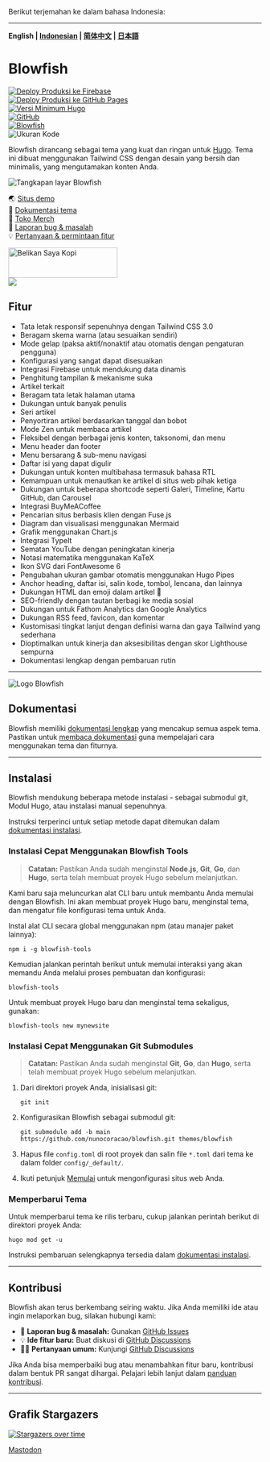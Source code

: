 Berikut terjemahan ke dalam bahasa Indonesia:  

---

**English | [Indonesian](https://github.com/nunocoracao/blowfish/blob/main/README.id.md) | [简体中文](https://github.com/nunocoracao/blowfish/blob/main/README.zh-cn.md) | [日本語](https://github.com/nunocoracao/blowfish/blob/main/README.ja.md)**  

# Blowfish  
[![Deploy Produksi ke Firebase](https://github.com/nunocoracao/blowfish/actions/workflows/firebase-production.yml/badge.svg)](https://github.com/nunocoracao/blowfish/actions/workflows/firebase-production.yml)  
[![Deploy Produksi ke GitHub Pages](https://github.com/nunocoracao/blowfish/actions/workflows/pages.yml/badge.svg)](https://github.com/nunocoracao/blowfish/actions/workflows/pages.yml)  
[![Versi Minimum Hugo](https://img.shields.io/static/v1?label=min-HUGO-version&message=0.87.0&color=blue&logo=hugo)](https://github.com/gohugoio/hugo/releases/tag/v0.87.0)  
[![GitHub](https://img.shields.io/github/license/nunocoracao/blowfish)](https://github.com/nunocoracao/blowfish/blob/main/LICENSE)  
[![Blowfish](https://img.shields.io/badge/Hugo--Themes-@Blowfish-blue)](https://themes.gohugo.io/themes/blowfish/)  
![Ukuran Kode](https://img.shields.io/github/languages/code-size/nunocoracao/blowfish)  

Blowfish dirancang sebagai tema yang kuat dan ringan untuk [Hugo](https://gohugo.io). Tema ini dibuat menggunakan Tailwind CSS dengan desain yang bersih dan minimalis, yang mengutamakan konten Anda.  

![Tangkapan layar Blowfish](https://github.com/nunocoracao/blowfish/blob/main/images/screenshot.png?raw=true)  

🌏 [Situs demo](https://blowfish.page/)  
📑 [Dokumentasi tema](https://blowfish.page/docs/)  
💎 [Toko Merch](http://tee.pub/lic/qwSlWVBL5zc)  
🐛 [Laporan bug & masalah](https://github.com/nunocoracao/blowfish/issues)  
💡 [Pertanyaan & permintaan fitur](https://github.com/nunocoracao/blowfish/discussions)  

<a href="https://www.buymeacoffee.com/nunocoracao" target="_blank"><img src="https://cdn.buymeacoffee.com/buttons/v2/default-yellow.png" alt="Belikan Saya Kopi" style="height: 60px !important;width: 217px !important;" ></a>  
<a target="_blank" href="http://tee.pub/lic/qwSlWVBL5zc"><img class="nozoom" src="https://img.buymeacoffee.com/button-api/?text=Toko Merch &emoji=💎&slug=nunocoracao&button_colour=5F7FFF&font_colour=ffffff&font_family=Lato&outline_colour=000000&coffee_colour=FFDD00" /></a>  

## Fitur  

- Tata letak responsif sepenuhnya dengan Tailwind CSS 3.0  
- Beragam skema warna (atau sesuaikan sendiri)  
- Mode gelap (paksa aktif/nonaktif atau otomatis dengan pengaturan pengguna)  
- Konfigurasi yang sangat dapat disesuaikan  
- Integrasi Firebase untuk mendukung data dinamis  
- Penghitung tampilan & mekanisme suka  
- Artikel terkait  
- Beragam tata letak halaman utama  
- Dukungan untuk banyak penulis  
- Seri artikel  
- Penyortiran artikel berdasarkan tanggal dan bobot  
- Mode Zen untuk membaca artikel  
- Fleksibel dengan berbagai jenis konten, taksonomi, dan menu  
- Menu header dan footer  
- Menu bersarang & sub-menu navigasi  
- Daftar isi yang dapat digulir  
- Dukungan untuk konten multibahasa termasuk bahasa RTL  
- Kemampuan untuk menautkan ke artikel di situs web pihak ketiga  
- Dukungan untuk beberapa shortcode seperti Galeri, Timeline, Kartu GitHub, dan Carousel  
- Integrasi BuyMeACoffee  
- Pencarian situs berbasis klien dengan Fuse.js  
- Diagram dan visualisasi menggunakan Mermaid  
- Grafik menggunakan Chart.js  
- Integrasi TypeIt  
- Sematan YouTube dengan peningkatan kinerja  
- Notasi matematika menggunakan KaTeX  
- Ikon SVG dari FontAwesome 6  
- Pengubahan ukuran gambar otomatis menggunakan Hugo Pipes  
- Anchor heading, daftar isi, salin kode, tombol, lencana, dan lainnya  
- Dukungan HTML dan emoji dalam artikel 🎉  
- SEO-friendly dengan tautan berbagi ke media sosial  
- Dukungan untuk Fathom Analytics dan Google Analytics  
- Dukungan RSS feed, favicon, dan komentar  
- Kustomisasi tingkat lanjut dengan definisi warna dan gaya Tailwind yang sederhana  
- Dioptimalkan untuk kinerja dan aksesibilitas dengan skor Lighthouse sempurna  
- Dokumentasi lengkap dengan pembaruan rutin  

---

![Logo Blowfish](https://github.com/nunocoracao/blowfish/blob/main/logo.png?raw=true)  

## Dokumentasi  

Blowfish memiliki [dokumentasi lengkap](https://blowfish.page/docs/) yang mencakup semua aspek tema. Pastikan untuk [membaca dokumentasi](https://blowfish.page/docs/) guna mempelajari cara menggunakan tema dan fiturnya.  

---

## Instalasi  

Blowfish mendukung beberapa metode instalasi - sebagai submodul git, Modul Hugo, atau instalasi manual sepenuhnya.  

Instruksi terperinci untuk setiap metode dapat ditemukan dalam [dokumentasi instalasi](https://blowfish.page/docs/installation).  

### Instalasi Cepat Menggunakan Blowfish Tools  

> **Catatan:** Pastikan Anda sudah menginstal **Node.js**, **Git**, **Go**, dan **Hugo**, serta telah membuat proyek Hugo sebelum melanjutkan.  

Kami baru saja meluncurkan alat CLI baru untuk membantu Anda memulai dengan Blowfish. Ini akan membuat proyek Hugo baru, menginstal tema, dan mengatur file konfigurasi tema untuk Anda.  

Instal alat CLI secara global menggunakan npm (atau manajer paket lainnya):  
```shell
npm i -g blowfish-tools
```

Kemudian jalankan perintah berikut untuk memulai interaksi yang akan memandu Anda melalui proses pembuatan dan konfigurasi:  
```shell
blowfish-tools
```

Untuk membuat proyek Hugo baru dan menginstal tema sekaligus, gunakan:  
```shell
blowfish-tools new mynewsite
```

### Instalasi Cepat Menggunakan Git Submodules  

> **Catatan:** Pastikan Anda sudah menginstal **Git**, **Go**, dan **Hugo**, serta telah membuat proyek Hugo sebelum melanjutkan.  

1. Dari direktori proyek Anda, inisialisasi git:  
   ```shell
   git init
   ```

2. Konfigurasikan Blowfish sebagai submodul git:  
   ```shell
   git submodule add -b main https://github.com/nunocoracao/blowfish.git themes/blowfish
   ```

3. Hapus file `config.toml` di root proyek dan salin file `*.toml` dari tema ke dalam folder `config/_default/`.  

4. Ikuti petunjuk [Memulai](https://blowfish.page/docs/getting-started/) untuk mengonfigurasi situs web Anda.  

### Memperbarui Tema  

Untuk memperbarui tema ke rilis terbaru, cukup jalankan perintah berikut di direktori proyek Anda:  
```shell
hugo mod get -u
```

Instruksi pembaruan selengkapnya tersedia dalam [dokumentasi instalasi](https://blowfish.page/docs/installation/#installing-updates).  

---

## Kontribusi  

Blowfish akan terus berkembang seiring waktu. Jika Anda memiliki ide atau ingin melaporkan bug, silakan hubungi kami:  

- 🐛 **Laporan bug & masalah:** Gunakan [GitHub Issues](https://github.com/nunocoracao/blowfish/issues)  
- 💡 **Ide fitur baru:** Buat diskusi di [GitHub Discussions](https://github.com/nunocoracao/blowfish/discussions)  
- 🙋‍♀️ **Pertanyaan umum:** Kunjungi [GitHub Discussions](https://github.com/nunocoracao/blowfish/discussions)  

Jika Anda bisa memperbaiki bug atau menambahkan fitur baru, kontribusi dalam bentuk PR sangat dihargai. Pelajari lebih lanjut dalam [panduan kontribusi](https://github.com/nunocoracao/blowfish/blob/main/CONTRIBUTING.md).  

---

## Grafik Stargazers  

[![Stargazers over time](https://starchart.cc/nunocoracao/blowfish.svg)](https://starchart.cc/nunocoracao/blowfish)  

<a rel="me" href="https://masto.ai/@blowfish">Mastodon</a>
